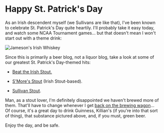Happy St. Patrick's Day
=======================

As an Irish descendent myself (we Sullivans are like that), I've been known to celebrate St. Patrick's Day quite heartily. I'll probably take it easy today, and watch some NCAA Tournament games... but that doesn't mean I won't start out with a theme drink:

![Jameson's Irish Whiskey](http://www.yeastboundanddown.com/wp-content/uploads/2011/03/IMG_2544-824x1024.jpg "Jameson's Irish Whiskey")

Since this is primarily a beer blog, not a liquor blog, take a look at some of our greatest St. Patrick's Day-themed hits:

*   [Beat the Irish Stout.](http://www.yeastboundanddown.com/2010/09/recipe-beat-the-irish-stout/ "Recipe: Beat the Irish Stout")

*   [S'More's Stout](http://www.yeastboundanddown.com/2010/10/recipe-s%e2%80%99more-stout/ "Recipe: S’More Stout") (Irish Stout-based).

*   [Sullivan Stout](http://www.yeastboundanddown.com/2010/02/recipe-sullivan-birthday-stout/ "Recipe: Sullivan Birthday Stout").

Man, as a stout lover, I'm definitely disappointed we haven't brewed more of them. That'll have to change whenever I get [back on the brewing wagon](http://www.yeastboundanddown.com/2010/12/ybd-hard-cider/ "YBD Hard Cider")... Of course, it's a great day to drink Guinness, Killian's (if you're into that sort of thing), that substance pictured above, and, if you must, green beer.

Enjoy the day, and be safe.